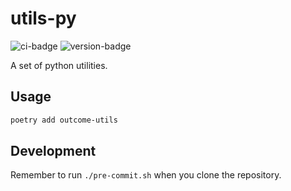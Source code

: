 # utils-py
![ci-badge](https://github.com/outcome-co/utils-py/workflows/Checks/badge.svg) ![version-badge](https://img.shields.io/badge/version-3.1.0-brightgreen)

A set of python utilities.

## Usage

```sh
poetry add outcome-utils
```

## Development

Remember to run `./pre-commit.sh` when you clone the repository.
